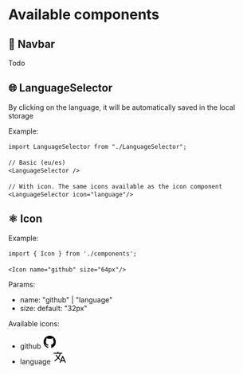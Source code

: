 # Available components

## 🧭 Navbar
Todo

## 🌐 LanguageSelector 
By clicking on the language, it will be automatically saved in the local storage

Example:
````
import LanguageSelector from "./LanguageSelector";

// Basic (eu/es)
<LanguageSelector />

// With icon. The same icons available as the icon component
<LanguageSelector icon="language"/>
````



## ⚛️ Icon
Example:
```
import { Icon } from './components';

<Icon name="github" size="64px"/>
```

Params:
* name: "github" | "language"
* size: default: "32px"

Available icons:
- github <img src="./icon/svgs/logo-github.svg" alt="github" width="28px"/>
- language <img src="./icon/svgs/language-outline.svg" alt="github" width="28px"/>